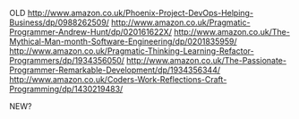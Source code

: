 
OLD
http://www.amazon.co.uk/Phoenix-Project-DevOps-Helping-Business/dp/0988262509/
http://www.amazon.co.uk/Pragmatic-Programmer-Andrew-Hunt/dp/020161622X/
http://www.amazon.co.uk/The-Mythical-Man-month-Software-Engineering/dp/0201835959/
http://www.amazon.co.uk/Pragmatic-Thinking-Learning-Refactor-Programmers/dp/1934356050/
http://www.amazon.co.uk/The-Passionate-Programmer-Remarkable-Development/dp/1934356344/
http://www.amazon.co.uk/Coders-Work-Reflections-Craft-Programming/dp/1430219483/

NEW?
